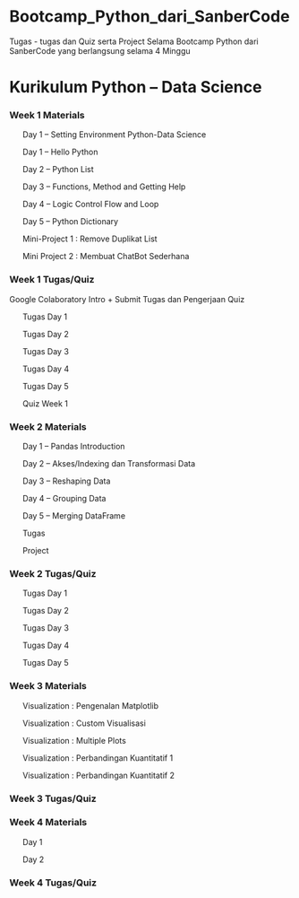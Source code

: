 # Bootcamp_Python_dari_SanberCode
Tugas - tugas dan Quiz serta Project Selama Bootcamp Python dari SanberCode yang berlangsung selama 4 Minggu

<H1>Kurikulum Python – Data Science </h1>
<h3> Week 1 Materials </h3>
<ul>Day 1 – Setting Environment Python-Data Science </ul>
<ul>Day 1 – Hello Python </ul>
<ul>Day 2 – Python List </ul>
<ul>Day 3 – Functions, Method and Getting Help </ul>
<ul>Day 4 – Logic Control Flow and Loop </ul>
<ul>Day 5 – Python Dictionary </ul>
<ul>Mini-Project 1 : Remove Duplikat List </ul>
<ul>Mini Project 2 : Membuat ChatBot Sederhana </ul>
<h3> Week 1 Tugas/Quiz </h3>
<p>Google Colaboratory Intro + Submit Tugas dan Pengerjaan Quiz<p>
<ul>Tugas Day 1 </ul>
<ul>Tugas Day 2 </ul>
<ul>Tugas Day 3 </ul>
<ul>Tugas Day 4 </ul>
<ul>Tugas Day 5 </ul>
<ul>Quiz Week 1 </ul>
<h3>Week 2 Materials</h3>
<ul>Day 1 – Pandas Introduction </ul>
<ul>Day 2 – Akses/Indexing dan Transformasi Data </ul>
<ul>Day 3 – Reshaping Data</ul>
<ul>Day 4 – Grouping Data</ul>
<ul>Day 5 – Merging DataFrame</ul>
<ul>Tugas</ul>
<ul>Project</ul>
<h3>Week 2 Tugas/Quiz</h3>
<ul>Tugas Day 1</ul>
<ul>Tugas Day 2</ul>
<ul>Tugas Day 3</ul>
<ul>Tugas Day 4</ul>
<ul>Tugas Day 5</ul>
<h3>Week 3 Materials</h3>
<ul>Visualization : Pengenalan Matplotlib</ul>
<ul>Visualization : Custom Visualisasi</ul>
<ul>Visualization : Multiple Plots</ul>
<ul>Visualization : Perbandingan Kuantitatif 1</ul>
<ul>Visualization : Perbandingan Kuantitatif 2</ul>
<h3>Week 3 Tugas/Quiz</h3>
<h3>Week 4 Materials</h3>
<ul>Day 1 </ul>
<ul>Day 2</ul>
<h3>Week 4 Tugas/Quiz</h3>

